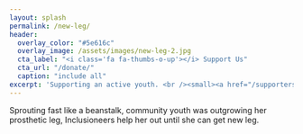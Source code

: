 ```yaml
---
layout: splash
permalink: /new-leg/
header:
  overlay_color: "#5e616c"
  overlay_image: /assets/images/new-leg-2.jpg
  cta_label: "<i class='fa fa-thumbs-o-up'></i> Support Us"
  cta_url: "/donate/"
  caption: "include all"
excerpt: 'Supporting an active youth. <br /><small><a href="/supporters/">Our Supporters</a></small>'
---
```


Sprouting fast like a beanstalk, community youth was outgrowing her prosthetic leg, Inclusioneers help her out until she can get new leg.

